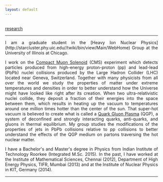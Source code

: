 ```yaml
---
layout: default
---
```


 &nbsp; &nbsp; &nbsp; &nbsp; &nbsp; &nbsp; &nbsp; &nbsp; &nbsp; &nbsp; &nbsp; &nbsp; &nbsp; &nbsp; &nbsp; &nbsp;  &nbsp; &nbsp; &nbsp; &nbsp; &nbsp; &nbsp; &nbsp; &nbsp; &nbsp; &nbsp; &nbsp; &nbsp; &nbsp; &nbsp; &nbsp; &nbsp;  &nbsp; &nbsp; &nbsp; &nbsp; &nbsp; &nbsp; &nbsp; &nbsp; &nbsp; &nbsp; &nbsp; &nbsp; &nbsp; &nbsp; &nbsp; &nbsp; &nbsp; &nbsp; &nbsp; &nbsp; &nbsp; &nbsp; &nbsp; &nbsp; &nbsp; <span style="color:blue"> [research](./research.html) </span>

* * *

<div style="text-align: justify"> I am a graduate student in the [Heavy Ion Nuclear Physics](http://starcluster.phy.uic.edu//twiki/bin/view/Main/WebHome) Group at the University of Illinois at Chicago. 

I work on the [Compact Muon Solenoid](https://cms.cern/tags/heavy-ions) (CMS) experiment which detects particles produced from high-energy proton-proton (pp) and lead-lead (PbPb) nuclei collisions produced by the Large Hadron Collider (LHC) located near Geneva, Switzerland. Together with many physicists from all over the world we study the properties of matter under extreme temperatures and densities in order to better understand how the Universe might have looked like right after its creation. When two ultra-relativistic nuclei collide, they deposit a fraction of their energies into the space between them, which results in heating up the vacuum to temperatures around one million times hotter than the center of the sun. That super-hot vacuum is believed to create what is called a [Quark Gluon Plasma](https://home.cern/about/physics/heavy-ions-and-quark-gluon-plasma) (QGP), a system of deconfined and strongly interacting quarks, anti-quarks, and gluons in thermal equilibrium. My group studies the modifications of the properties of jets in PbPb collisions relative to pp collisions to better understand the effects of the QGP medium on partons traversing the hot nuclear matter.

I have a Bachelor's and Master's degree in Physics from Indian Institute of Technology Roorkee (Integrated M.Sc. 2015). In the past, I have worked at the Institute of Mathematical Sciences, Chennai (2012), Department of High Energy Physics, TIFR, Mumbai (2013) and at the Institute of Nuclear Physics in KIT, Germany (2014).</div> 

* * *
